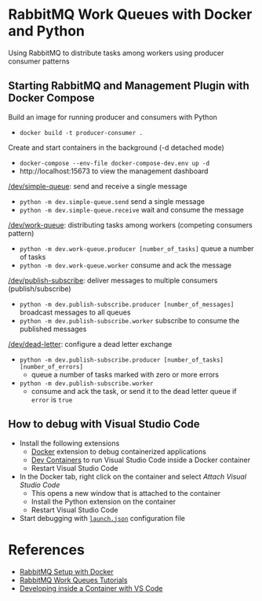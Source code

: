 # RabbitMQ Work Queues with Docker and Python
 Using RabbitMQ to distribute tasks among workers using producer consumer patterns

## Starting RabbitMQ and Management Plugin with Docker Compose

Build an image for running producer and consumers with Python<br/>
- `docker build -t producer-consumer .`

Create and start containers in the background (-d detached mode)<br/>
- `docker-compose --env-file docker-compose-dev.env up -d`
- http://localhost:15673 to view the management dashboard

[/dev/simple-queue](https://github.com/mhadikus/rabbitmq-work-queues/tree/main/dev/simple-queue): send and receive a single message<br/>
- `python -m dev.simple-queue.send` send a single message
- `python -m dev.simple-queue.receive` wait and consume the message

[/dev/work-queue](https://github.com/mhadikus/rabbitmq-work-queues/tree/main/dev/work-queue): distributing tasks among workers (competing consumers pattern)<br/>
- `python -m dev.work-queue.producer [number_of_tasks]` queue a number of tasks
- `python -m dev.work-queue.worker` consume and ack the message

[/dev/publish-subscribe](https://github.com/mhadikus/rabbitmq-work-queues/tree/main/dev/publish-subscribe): deliver messages to multiple consumers (publish/subscribe)<br/>
- `python -m dev.publish-subscribe.producer [number_of_messages]` broadcast messages to all queues
- `python -m dev.publish-subscribe.worker` subscribe to consume the published messages

[/dev/dead-letter](https://github.com/mhadikus/rabbitmq-work-queues/tree/main/dev/dead-letter): configure a dead letter exchange<br/>
- `python -m dev.publish-subscribe.producer [number_of_tasks] [number_of_errors]`
  - queue a number of tasks marked with zero or more errors
- `python -m dev.publish-subscribe.worker`
  - consume and ack the task, or send it to the dead letter queue if `error` is `true`

## How to debug with Visual Studio Code

- Install the following extensions
  - [Docker](https://code.visualstudio.com/docs/containers/overview) extension to debug containerized applications
  - [Dev Containers](https://code.visualstudio.com/docs/devcontainers/tutorial#_install-the-extension) to run Visual Studio Code inside a Docker container
  - Restart Visual Studio Code
- In the Docker tab, right click on the container and select _Attach Visual Studio Code_
  - This opens a new window that is attached to the container
  - Install the Python extension on the container
  - Restart Visual Studio Code
- Start debugging with [`launch.json`](https://github.com/mhadikus/rabbitmq-work-queues/tree/main/dev/launch.json) configuration file

# References

 - [RabbitMQ Setup with Docker](https://medium.com/@buttraheel6/simplifying-rabbitmq-setup-with-docker-a-step-by-step-guide-9698dc9ea4ff)
 - [RabbitMQ Work Queues Tutorials](https://www.rabbitmq.com/tutorials#2-work-queues)
 - [Developing inside a Container with VS Code](https://code.visualstudio.com/docs/devcontainers/containers)
